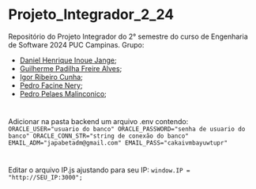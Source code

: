 # Projeto_Integrador_2_24
Repositório do Projeto Integrador do 2° semestre do curso de Engenharia de Software 2024 PUC Campinas. 
Grupo: 
- [Daniel Henrique Inoue Jange](https://github.com/djange2); 
- [Guilherme Padilha Freire Alves](https://github.com/GuilhermePFA); 
- [Igor Ribeiro Cunha](https://github.com/igorrc14); 
- [Pedro Facine Nery](https://github.com/pedrofacine); 
- [Pedro Pelaes Malinconico](https://github.com/pedropelaes);

#
Adicionar na pasta backend um arquivo .env contendo:
    ```
    ORACLE_USER="usuario do banco"
    ORACLE_PASSWORD="senha de usuario do banco"
    ORACLE_CONN_STR="string de conexão do banco"
    EMAIL_ADM="japabetadm@gmail.com"
    EMAIL_PASS="cakaivmbayuwtupr"  
    ```
#
#
Editar o arquivo IP.js ajustando para seu IP:
    ```
    window.IP = "http://SEU_IP:3000"; 
    ```
#
